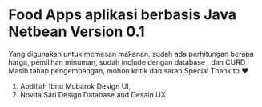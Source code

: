 # Food Apps aplikasi berbasis Java Netbean Version 0.1
Yang digunakan untuk memesan makanan, sudah ada perhitungan berapa harga, pemilihan minuman, sudah include dengan database , dan CURD
Masih tahap pengembangan, mohon kritik dan saran
Special Thank to :heart:
1. Abdillah Ibnu Mubarok Design UI, 
2. Novita Sari Design Database and Desain UX
